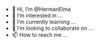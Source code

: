 - 👋 Hi, I’m @HermanElma
- 👀 I’m interested in ...
- 🌱 I’m currently learning ...
- 💞️ I’m looking to collaborate on ...
- 📫 How to reach me ...

<!---
HermanElma/HermanElma is a ✨ special ✨ repository because its `README.md` (this file) appears on your GitHub profile.
You can click the Preview link to take a look at your changes.
--->
